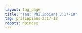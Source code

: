 ```yaml
---
layout: tag_page
title: "Tag: Philippians 2:17-18"
tag: philippians-2:17-18
robots: noindex
---
```


